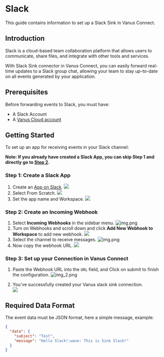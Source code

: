 # Slack

This guide contains information to set up a Slack Sink in Vanus Connect.

## Introduction

Slack is a cloud-based team collaboration platform that allows users to communicate, share files, and integrate with other tools and services.

With Slack Sink connector in Vanus Connect, you can easily forward real-time updates to a Slack group chat, allowing your team to stay up-to-date on all events generated by your application.


## Prerequisites

Before forwarding events to Slack, you must have:

- A Slack Account
- A [Vanus Cloud account](https://cloud.vanus.ai)

## Getting Started

To set up an app for receiving events in your Slack channel:

**Note: If you already have created a Slack App, you can skip Step 1 and directly go to [Step 2](#step-2-create-a-incoming-webhook).**

### Step 1: Create a Slack App
1. Create an [App on Slack](https://api.slack.com/apps).
   ![](images/1.png)
2. Select From Scratch.
   ![](images/2.png)
3. Set the app name and Workspace.
![](images/3.png)

### Step 2: Create an Incoming Webhook
1. Select **Incoming Webhooks** in the sidebar menu.
![img.png](images/4.png)
2. Turn on Webhooks and scroll down and click **Add New Webhook to Workspace** to add new webhook.
![](images/5.png)
3. Select the channel to receive messages.
![img.png](images/6.png)
4. Now copy the webhook URL.
![](images/7.png)
   
### Step 3: Set up your Connection in Vanus Connect 

1. Paste the Webhook URL into the `URL` field, and Click on submit to finish the configuration. 
![img_2.png](images/submit-slack.png) 
   
2. You've successfully created your Vanus slack sink connection.  
![](images/finish-slack-connection.png)  

## Required Data Format

The event data must be JSON format, here a simple message, example:

```json
{
  "data": {
    "subject": "Test",
    "message": "Hello Slack!:wave: This is Sink Slack!"
  }
}
```
